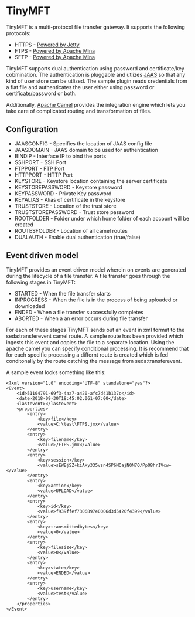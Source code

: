 # TinyMFT
TinyMFT is a multi-protocol file transfer gateway. It supports the following protocols:
* HTTPS - [Powered by Jetty](https://www.eclipse.org/jetty)
* FTPS - [Powered by Apache Mina](https://mina.apache.org/ftpserver-project/index.html)
* SFTP - [Powered by Apache Mina](https://mina.apache.org/sshd-project/index.html)

TinyMFT supports dual authentication using password and certificate/key cobmination. The authentication is pluggable and utlizes [JAAS](https://en.wikipedia.org/wiki/Java_Authentication_and_Authorization_Service) so that any kind of user store can be utlized. The sample plugin reads credentials from a flat file and authenticates the user either using password or certificate/password or both.

Additionally, [Apache Camel](http://camel.apache.org/) provides the integration engine which lets you take care of complicated routing and transformation of files.

## Configuration
* JAASCONFIG - Specifies the location of JAAS config file
* JAASDOMAIN - JAAS domain to be used for authentication
* BINDIP - Interface IP to bind the ports
* SSHPORT - SSH Port
* FTPPORT - FTP Port
* HTTPPORT - HTTP Port
* KEYSTORE - Keystore location containing the server certificate
* KEYSTOREPASSWORD - Keystore password
* KEYPASSWORD - Private Key password
* KEYALIAS - Alias of certificate in the keystore
* TRUSTSTORE - Location of the trust store
* TRUSTSTOREPASSWORD - Trust store password
* ROOTFOLDER - Folder under which home folder of each account will be created
* ROUTESFOLDER - Location of all camel routes
* DUALAUTH - Enable dual authentication (true/false)

## Event driven model
TinyMFT provides an event driven model wherein on events are generated during the lifecycle of a file transfer. A file transfer goes through the following stages in TinyMFT:
* STARTED - When the file transfer starts
* INPROGRESS - When the file is in the process of being uploaded or downloaded
* ENDED - When a file transfer successfully completes
* ABORTED - When a an error occurs during file transfer

For each of these stages TinyMFT sends out an event in xml format to the seda:transferevent camel route. A sample route has been provided which ingests this event and copies the file to a separate location. Using the apache camel you can specify conditional processing. It is recommend that for each specific processing a differnt route is created which is fed conditonally by the route catching the message from seda:transferevent.

A sample event looks something like this:
```
<?xml version="1.0" encoding="UTF-8" standalone="yes"?>
<Event>
    <id>51104791-69f3-4aa7-a420-afc7d41b137c</id>
    <date>2018-09-30T18:45:02.061-07:00</date>
    <lastevent></lastevent>
    <properties>
        <entry>
            <key>file</key>
            <value>C:\test\FTPS.jmx</value>
        </entry>
        <entry>
            <key>filename</key>
            <value>/FTPS.jmx</value>
        </entry>
        <entry>
            <key>session</key>
            <value>sEWBjSZ+kiA+y335vsn4SP6MOajNQM7O/PpO8hrIVcw=</value>
        </entry>
        <entry>
            <key>action</key>
            <value>UPLOAD</value>
        </entry>
        <entry>
            <key>id</key>
            <value>f939ffef7306897e0006d3d5420f4399</value>
        </entry>
        <entry>
            <key>transmittedbytes</key>
            <value>0</value>
        </entry>
        <entry>
            <key>filesize</key>
            <value>0</value>
        </entry>
        <entry>
            <key>state</key>
            <value>ENDED</value>
        </entry>
        <entry>
            <key>username</key>
            <value>test</value>
        </entry>
    </properties>
</Event>
```
